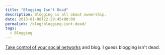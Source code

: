 ```yaml
---
title: "Blogging Isn't Dead"
description: Blogging is all about ownership.
date: 2013-01-08T22:29:45+00:00
permalink: /blog/blogging-isnt-dead/
tags:
  - Blogging
---
```


[Take control of your social networks](http://venturebeat.com/2012/12/20/dylans-desk-social-networking/) and blog. I guess blogging isn't dead.
